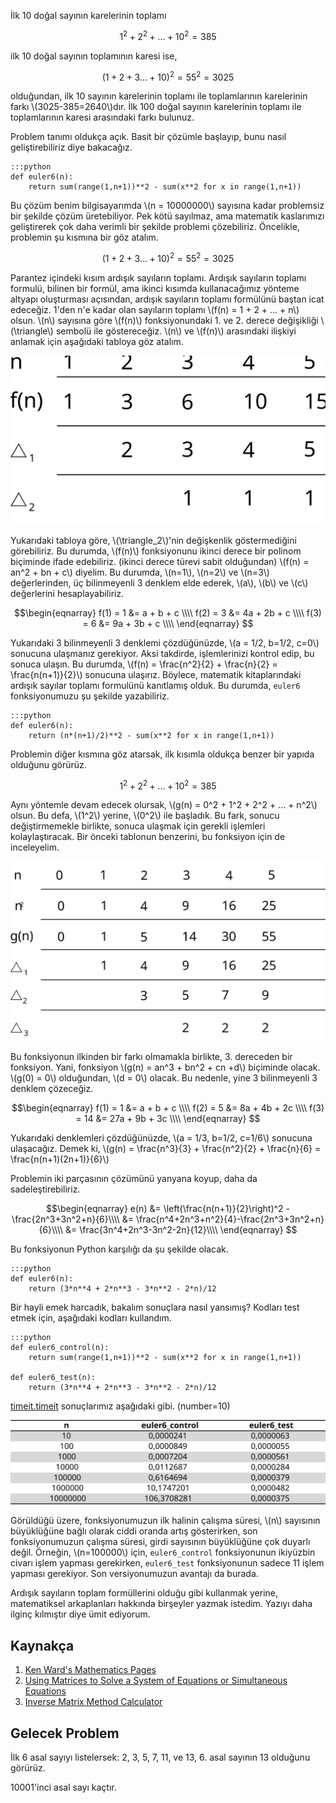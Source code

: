 <!--
.. date: 2018/07/28 21:13:00
.. slug: euler-6
.. title: (Euler 6) Ardışık Sayıların Toplamı 
.. description: Ardışık doğal sayıların toplamını ve ardışık sayıların karelerini toplamını alacağız.
.. tags: mathjax
-->

İlk 10 doğal sayının karelerinin toplamı

$$1^2+2^2+...+10^2=385$$

ilk 10 doğal sayının toplamının karesi ise,

$$(1+2+3...+10)^2=55^2=3025$$

olduğundan, ilk 10 sayının karelerinin toplamı ile toplamlarının karelerinin farkı \\(3025-385=2640\\)dır. İlk 100 doğal sayının
karelerinin toplamı ile toplamlarının karesi arasındaki farkı bulunuz.  <!-- TEASER_END -->

Problem tanımı oldukça açık. Basit bir çözümle başlayıp, bunu nasıl geliştirebiliriz diye bakacağız.

    :::python
    def euler6(n):
        return sum(range(1,n+1))**2 - sum(x**2 for x in range(1,n+1))
    
Bu çözüm benim bilgisayarımda \\(n = 10000000\\) sayısına kadar problemsiz bir şekilde çözüm üretebiliyor. Pek kötü sayılmaz, ama
matematik kaslarımızı geliştirerek çok daha verimli bir şekilde problemi çözebiliriz. Öncelikle, problemin şu kısmına bir göz atalım.

$$(1+2+3...+10)^2=55^2=3025$$

Parantez içindeki kısım ardışık sayıların toplamı. Ardışık sayıların toplamı formulü, bilinen bir formül, ama ikinci kısımda kullanacağımız
yönteme altyapı oluşturması açısından, ardışık sayıların toplamı formülünü baştan icat edeceğiz. 1'den n'e kadar olan sayıların toplamı
\\(f(n) = 1 + 2 + ... + n\\) olsun. \\(n\\) sayısına göre \\(f(n)\\) fonksiyonundaki 1. ve 2. derece değişikliği \\(\triangle\\) sembolü
ile göstereceğiz. \\(n\\) ve \\(f(n)\\) arasındaki ilişkiyi anlamak için aşağıdaki tabloya göz atalım.


![Ardışık Sayılar Toplamı](/images/ardisik_sayilar_toplami.svg)

Yukarıdaki tabloya göre, \\(\triangle_2\\)'nin değişkenlik göstermediğini görebiliriz. Bu durumda, \\(f(n)\\) fonksiyonunu ikinci
derece bir polinom biçiminde ifade edebiliriz. (ikinci derece türevi sabit olduğundan)
\\(f(n) = an^2 + bn + c\\) diyelim. Bu durumda, \\(n=1\\), \\(n=2\\) ve \\(n=3\\) değerlerinden, üç bilinmeyenli 3 denklem elde
ederek, \\(a\\), \\(b\\) ve \\(c\\) değerlerini hesaplayabiliriz.

$$\begin{eqnarray}
    f(1) = 1 &= a + b + c \\\\
    f(2) = 3 &= 4a + 2b + c \\\\
    f(3) = 6 &= 9a + 3b + c \\\\
\end{eqnarray}
$$

Yukarıdaki 3 bilinmeyenli 3 denklemi çözdüğünüzde, \\(a = 1/2, b=1/2, c=0\\) sonucuna ulaşmanız gerekiyor. Aksi takdirde, işlemlerinizi
kontrol edip, bu sonuca ulaşın. Bu durumda, \\(f(n) = \frac{n^2}{2} + \frac{n}{2} = \frac{n(n+1)}{2}\\) sonucuna ulaşırız. Böylece, matematik kitaplarındaki
ardışık sayılar toplamı formulünü kanıtlamış olduk. Bu durumda, `euler6` fonksiyonumuzu şu şekilde yazabiliriz.

    :::python
    def euler6(n):
        return (n*(n+1)/2)**2 - sum(x**2 for x in range(1,n+1))
        
Problemin diğer kısmına göz atarsak, ilk kısımla oldukça benzer bir yapıda olduğunu görürüz.

$$1^2+2^2+...+10^2=385$$

Aynı yöntemle devam edecek olursak, \\(g(n) = 0^2 + 1^2 + 2^2 + ... + n^2\\) olsun. Bu defa, \\(1^2\\) yerine, \\(0^2\\) ile başladık.
Bu fark, sonucu değiştirmemekle birlikte, sonuca ulaşmak için gerekli işlemleri kolaylaştıracak. Bir önceki tablonun benzerini,
bu  fonksiyon için de inceleyelim.

![Ardışık Sayıların Karelerinin Toplamı](/images/sum_squares.svg)

Bu fonksiyonun ilkinden bir farkı olmamakla birlikte, 3. dereceden bir fonksiyon. Yani, fonksiyon \\(g(n) = an^3 + bn^2 + cn +d\\) biçiminde olacak.
\\(g(0) = 0\\) olduğundan, \\(d = 0\\) olacak. Bu nedenle, yine 3 bilinmeyenli 3 denklem çözeceğiz.

$$\begin{eqnarray}
    f(1) = 1  &= a + b + c \\\\
    f(2) = 5  &= 8a + 4b + 2c \\\\
    f(3) = 14 &= 27a + 9b + 3c \\\\
\end{eqnarray}
$$

Yukarıdaki denklemleri çözdüğünüzde, \\(a = 1/3, b=1/2, c=1/6\\) sonucuna ulaşacağız. Demek ki, \\(g(n) = \frac{n^3}{3} + \frac{n^2}{2} + \frac{n}{6} = \frac{n(n+1)(2n+1)}{6}\\)

Problemin iki parçasının çözümünü yanyana koyup, daha da sadeleştirebiliriz.

$$\begin{eqnarray}
    e(n) &= \left(\frac{n(n+1)}{2}\right)^2 - \frac{2n^3+3n^2+n}{6}\\\\
         &= \frac{n^4+2n^3+n^2}{4}-\frac{2n^3+3n^2+n}{6}\\\\
         &= \frac{3n^4+2n^3-3n^2-2n}{12}\\\\
\end{eqnarray}
$$

Bu fonksiyonun Python karşılığı da şu şekilde olacak.

    :::python
    def euler6(n):
        return (3*n**4 + 2*n**3 - 3*n**2 - 2*n)/12

Bir hayli emek harcadık, bakalım sonuçlara nasıl yansımış? Kodları test etmek için, aşağıdaki kodları kullandım.

    :::python
    def euler6_control(n):
        return sum(range(1,n+1))**2 - sum(x**2 for x in range(1,n+1))
        
    def euler6_test(n):
        return (3*n**4 + 2*n**3 - 3*n**2 - 2*n)/12

[timeit.timeit](https://docs.python.org/2/library/timeit.html#basic-examples) sonuçlarımız aşağıdaki gibi. (number=10)

![Benchmark Tablosu](/images/euler6-chart.svg)

Görüldüğü üzere, fonksiyonumuzun ilk halinin çalışma süresi, \\(n\\) sayısının büyüklüğüne bağlı olarak ciddi oranda artış gösterirken,
son fonksiyonumuzun çalışma süresi, girdi sayısının büyüklüğüne çok duyarlı değil. Örneğin, \\(n=100000\\) için, `euler6_control` fonksiyonunun
ikiyüzbin civarı işlem yapması gerekirken, `euler6_test` fonksiyonunun sadece 11 işlem yapması gerekiyor. Son versiyonumuzun avantajı da burada.

Ardışık sayıların toplam formüllerini olduğu gibi kullanmak yerine, matematiksel arkaplanları hakkında birşeyler yazmak istedim. Yazıyı daha ilginç
kılmıştır diye ümit ediyorum.

## Kaynakça

 1. [Ken Ward's Mathematics Pages](https://trans4mind.com/personal_development/mathematics/series/sumNaturalNumbers.htm#mozTocId914933)
 2. [Using Matrices to Solve a System of Equations or Simultaneous Equations](https://www.onlinemathlearning.com/simultaneous-equations-matrices.html)
 3. [Inverse Matrix Method Calculator](https://matrix.reshish.com/matrixMethod.php)
 
## Gelecek Problem

İlk 6 asal sayıyı listelersek:  2, 3, 5, 7, 11, ve 13, 6. asal sayının 13 olduğunu görürüz.

10001'inci asal sayı kaçtır.